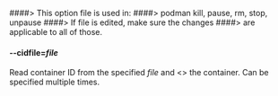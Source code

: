####> This option file is used in:
####> podman kill, pause, rm, stop, unpause
####> If file is edited, make sure the changes
####> are applicable to all of those.

#### **--cidfile**=_file_

Read container ID from the specified _file_ and <<subcommand>> the container.
Can be specified multiple times.
